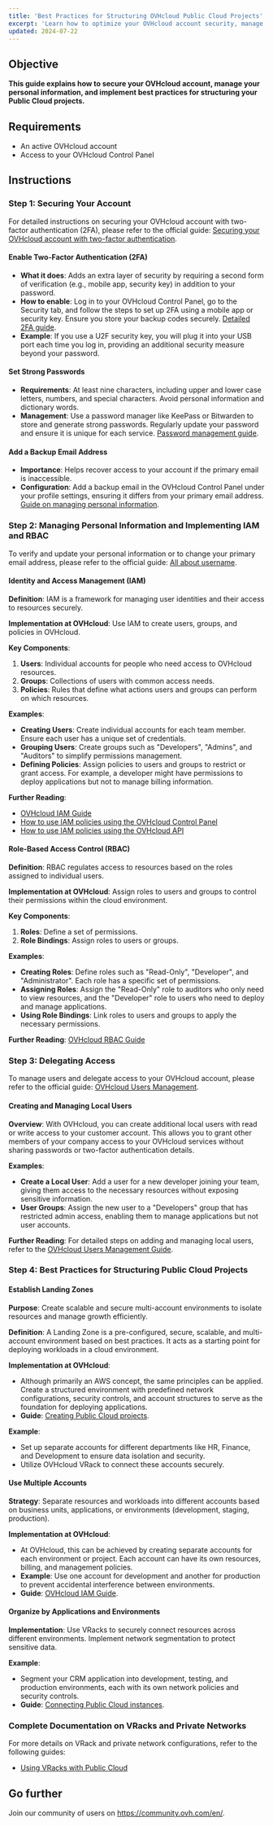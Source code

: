 ```yaml
---
title: 'Best Practices for Structuring OVHcloud Public Cloud Projects'
excerpt: 'Learn how to optimize your OVHcloud account security, manage your personal information, and efficiently structure your Public Cloud projects'
updated: 2024-07-22
---
```


## Objective

**This guide explains how to secure your OVHcloud account, manage your personal information, and implement best practices for structuring your Public Cloud projects.**

## Requirements

- An active OVHcloud account
- Access to your OVHcloud Control Panel

## Instructions

### Step 1: Securing Your Account

For detailed instructions on securing your OVHcloud account with two-factor authentication (2FA), please refer to the official guide: [Securing your OVHcloud account with two-factor authentication](/pages/account_and_service_management/account_information/all_about_username).

#### Enable Two-Factor Authentication (2FA)
- **What it does**: Adds an extra layer of security by requiring a second form of verification (e.g., mobile app, security key) in addition to your password.
- **How to enable**: Log in to your OVHcloud Control Panel, go to the Security tab, and follow the steps to set up 2FA using a mobile app or security key. Ensure you store your backup codes securely. [Detailed 2FA guide](https://support.us.ovhcloud.com/hc/en-us/articles/360013968099-Securing-an-Account-with-Two-Factor-Authentication).
- **Example**: If you use a U2F security key, you will plug it into your USB port each time you log in, providing an additional security measure beyond your password.

#### Set Strong Passwords
- **Requirements**: At least nine characters, including upper and lower case letters, numbers, and special characters. Avoid personal information and dictionary words.
- **Management**: Use a password manager like KeePass or Bitwarden to store and generate strong passwords. Regularly update your password and ensure it is unique for each service. [Password management guide](/pages/account_and_service_management/account_information/manage-ovh-password).

#### Add a Backup Email Address
- **Importance**: Helps recover access to your account if the primary email is inaccessible.
- **Configuration**: Add a backup email in the OVHcloud Control Panel under your profile settings, ensuring it differs from your primary email address. [Guide on managing personal information](pages/account_and_service_management/account_information/all_about_username/).

### Step 2: Managing Personal Information and Implementing IAM and RBAC

To verify and update your personal information or to change your primary email address, please refer to the official guide: [All about username](/pages/account_and_service_management/account_information/all_about_username).

#### Identity and Access Management (IAM)

**Definition**: IAM is a framework for managing user identities and their access to resources securely.

**Implementation at OVHcloud**: Use IAM to create users, groups, and policies in OVHcloud.

**Key Components**:
1. **Users**: Individual accounts for people who need access to OVHcloud resources.
2. **Groups**: Collections of users with common access needs.
3. **Policies**: Rules that define what actions users and groups can perform on which resources.

**Examples**:
- **Creating Users**: Create individual accounts for each team member. Ensure each user has a unique set of credentials.
- **Grouping Users**: Create groups such as "Developers", "Admins", and "Auditors" to simplify permissions management.
- **Defining Policies**: Assign policies to users and groups to restrict or grant access. For example, a developer might have permissions to deploy applications but not to manage billing information.

**Further Reading**: 
- [OVHcloud IAM Guide](https://www.ovhcloud.com/en/identity-security/identity-access-management/)
- [How to use IAM policies using the OVHcloud Control Panel](/pages/account_and_service_management/account_information/iam-policy-ui/)
- [How to use IAM policies using the OVHcloud API](/pages/account_and_service_management/account_information/iam-policies-api/)

#### Role-Based Access Control (RBAC)

**Definition**: RBAC regulates access to resources based on the roles assigned to individual users.

**Implementation at OVHcloud**: Assign roles to users and groups to control their permissions within the cloud environment.

**Key Components**:
1. **Roles**: Define a set of permissions.
2. **Role Bindings**: Assign roles to users or groups.

**Examples**:
- **Creating Roles**: Define roles such as "Read-Only", "Developer", and "Administrator". Each role has a specific set of permissions.
- **Assigning Roles**: Assign the "Read-Only" role to auditors who only need to view resources, and the "Developer" role to users who need to deploy and manage applications.
- **Using Role Bindings**: Link roles to users and groups to apply the necessary permissions.

**Further Reading**: [OVHcloud RBAC Guide](https://www.ovhcloud.com/en/identity-security/identity-access-management/)

### Step 3: Delegating Access

To manage users and delegate access to your OVHcloud account, please refer to the official guide: [OVHcloud Users Management](/pages/account_and_service_management/account_information/ovhcloud-users-management).

#### Creating and Managing Local Users

**Overview**: With OVHcloud, you can create additional local users with read or write access to your customer account. This allows you to grant other members of your company access to your OVHcloud services without sharing passwords or two-factor authentication details.

**Examples**:
- **Create a Local User**: Add a user for a new developer joining your team, giving them access to the necessary resources without exposing sensitive information.
- **User Groups**: Assign the new user to a "Developers" group that has restricted admin access, enabling them to manage applications but not user accounts.

**Further Reading**: For detailed steps on adding and managing local users, refer to the [OVHcloud Users Management Guide](/pages/account_and_service_management/account_information/ovhcloud-users-management).

### Step 4: Best Practices for Structuring Public Cloud Projects

#### Establish Landing Zones

**Purpose**: Create scalable and secure multi-account environments to isolate resources and manage growth efficiently.

**Definition**: A Landing Zone is a pre-configured, secure, scalable, and multi-account environment based on best practices. It acts as a starting point for deploying workloads in a cloud environment.

**Implementation at OVHcloud**:
- Although primarily an AWS concept, the same principles can be applied. Create a structured environment with predefined network configurations, security controls, and account structures to serve as the foundation for deploying applications.
- **Guide**: [Creating Public Cloud projects](/pages/public_cloud/compute/create_a_public_cloud_project/).

**Example**:
- Set up separate accounts for different departments like HR, Finance, and Development to ensure data isolation and security.
- Utilize OVHcloud VRack to connect these accounts securely.

#### Use Multiple Accounts

**Strategy**: Separate resources and workloads into different accounts based on business units, applications, or environments (development, staging, production).

**Implementation at OVHcloud**:
- At OVHcloud, this can be achieved by creating separate accounts for each environment or project. Each account can have its own resources, billing, and management policies.
- **Example**: Use one account for development and another for production to prevent accidental interference between environments.
- **Guide**: [OVHcloud IAM Guide](https://docs.ovh.com/gb/en/public-cloud/identity-and-access-management/).

#### Organize by Applications and Environments

**Implementation**: Use VRacks to securely connect resources across different environments. Implement network segmentation to protect sensitive data.

**Example**:
- Segment your CRM application into development, testing, and production environments, each with its own network policies and security controls.
- **Guide**: [Connecting Public Cloud instances](/pages/public_cloud/compute/public-cloud-first-steps/).

### Complete Documentation on VRacks and Private Networks

For more details on VRack and private network configurations, refer to the following guides:
- [Using VRacks with Public Cloud](/pages/public_cloud/public_cloud_network_services/getting-started-07-creating-vrack/)

## Go further

Join our community of users on <https://community.ovh.com/en/>.
